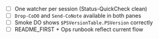 - [ ] One watcher per session (Status-QuickCheck clean)
- [ ] `Drop-CoDO` and `Send-CoNote` available in both panes
- [ ] Smoke DO shows `$PSVersionTable.PSVersion` correctly
- [ ] README_FIRST + Ops runbook reflect current flow
